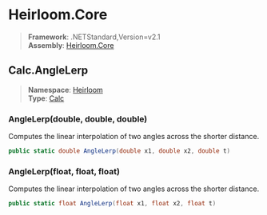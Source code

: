 # Heirloom.Core

> **Framework**: .NETStandard,Version=v2.1  
> **Assembly**: [Heirloom.Core][0]  

## Calc.AngleLerp

> **Namespace**: [Heirloom][0]  
> **Type**: [Calc][1]  

### AngleLerp(double, double, double)

Computes the linear interpolation of two angles across the shorter distance.

```cs
public static double AngleLerp(double x1, double x2, double t)
```

### AngleLerp(float, float, float)

Computes the linear interpolation of two angles across the shorter distance.

```cs
public static float AngleLerp(float x1, float x2, float t)
```

[0]: ../../../Heirloom.Core.md
[1]: ../Calc.md
